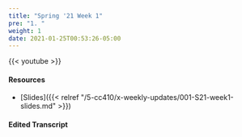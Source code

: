 ```yaml
---
title: "Spring '21 Week 1"
pre: "1. "
weight: 1
date: 2021-01-25T00:53:26-05:00
---
```


{{< youtube >}}

#### Resources

* [Slides]({{< relref "/5-cc410/x-weekly-updates/001-S21-week1-slides.md" >}})

#### Edited Transcript

